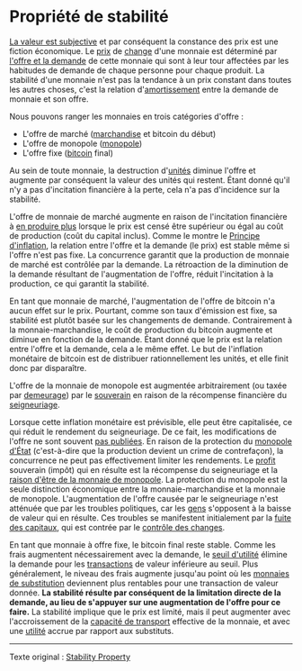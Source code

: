 Propriété de stabilité
======================

[La valeur est subjective](https://fr.wikipedia.org/wiki/Conception_subjective_de_la_valeur) et par conséquent la constance des prix est une fiction économique. Le [prix](ch101-glossary.md#prix) de [change](ch101-glossary.md#échange) d'une monnaie est déterminé par [l'offre et la demande](https://fr.wikipedia.org/wiki/Offre_et_demande) de cette monnaie qui sont à leur tour affectées par les habitudes de demande de chaque personne pour chaque produit. La stabilité d'une monnaie n'est pas la tendance à un prix constant dans toutes les autres choses, c'est la relation d'[amortissement](https://fr.wikipedia.org/wiki/Taux_d%27amortissement_(physique)) entre la demande de monnaie et son offre.

Nous pouvons ranger les monnaies en trois catégories d'offre :

* L'offre de marché ([marchandise](https://fr.wikipedia.org/wiki/Marchandise) et bitcoin du début)
* L'offre de monopole ([monopole](ch005-money-taxonomy.md))
* L'offre fixe ([bitcoin](https://fr.wikipedia.org/wiki/Bitcoin) final)

Au sein de toute monnaie, la destruction d'[unités](ch101-glossary.md#unité) diminue l'offre et augmente par conséquent la valeur des unités qui restent. Étant donné qu'il n'y a pas d'incitation financière à la perte, cela n'a pas d'incidence sur la stabilité.

L'offre de monnaie de marché augmente en raison de l'incitation financière à [en produire plus](https://fr.wikipedia.org/wiki/Mine_d%27or) lorsque le prix est censé être supérieur ou égal au coût de production (coût du capital inclus). Comme le montre le [Principe d'inflation](ch013-inflation-principle.md), la relation entre l'offre et la demande (le prix) est stable même si l'offre n'est pas fixe. La concurrence garantit que la production de monnaie de marché est contrôlée par la demande. La rétroaction de la diminution de la demande résultant de l'augmentation de l'offre, réduit l'incitation à la production, ce qui garantit la stabilité.

En tant que monnaie de marché, l'augmentation de l'offre de bitcoin n'a aucun effet sur le prix. Pourtant, comme son taux d'émission est fixe, sa stabilité est plutôt basée sur les changements de demande. Contrairement à la monnaie-marchandise, le coût de production du bitcoin augmente et diminue en fonction de la demande. Étant donné que le prix est la relation entre l'offre et la demande, cela a le même effet. Le but de l'inflation monétaire de bitcoin est de distribuer rationnellement les unités, et elle finit donc par disparaître.

L'offre de la monnaie de monopole est augmentée arbitrairement (ou taxée par [demeurage](https://fr.wikipedia.org/wiki/Demeurage_(finance))) par le [souverain](https://fr.wikipedia.org/wiki/Souverainet%C3%A9) en raison de la récompense financière du [seigneuriage](https://fr.wikipedia.org/wiki/Seigneuriage).

Lorsque cette inflation monétaire est prévisible, elle peut être capitalisée, ce qui réduit le rendement du seigneuriage. De ce fait, les modifications de l'offre ne sont souvent [pas publiées](https://www.reuters.com/article/us-venezuela-economy/crisis-hit-venezuela-halts-publication-of-another-major-indicator-idUSKBN16S1YF). En raison de la protection du [monopole d'État](https://fr.wikipedia.org/wiki/Monopole_public) (c'est-à-dire que la production devient un crime de contrefaçon), la concurrence ne peut pas effectivement limiter les rendements. Le [profit](ch101-glossary.md#profit) souverain (impôt) qui en résulte est la récompense du seigneuriage et la [raison d'être de la monnaie de monopole](ch017-reservation-principle.md). La protection du monopole est la seule distinction économique entre la monnaie-marchandise et la monnaie de monopole. L'augmentation de l'offre causée par le seigneuriage n'est atténuée que par les troubles politiques, car les [gens](ch101-glossary.md#personne) s'opposent à la baisse de valeur qui en résulte. Ces troubles se manifestent initialement par la [fuite des capitaux](https://fr.wikipedia.org/wiki/Fuite_des_capitaux), qui est contrée par le [contrôle des changes](https://fr.wikipedia.org/wiki/Contr%C3%B4le_des_changes).

En tant que monnaie à offre fixe, le bitcoin final reste stable. Comme les frais augmentent nécessairement avec la demande, le [seuil d'utilité](ch031-utility-threshold-property.md) élimine la demande pour les [transactions](ch101-glossary.md#transaction) de valeur inférieure au seuil. Plus généralement, le niveau des frais augmente jusqu'au point où les [monnaies de substitution](ch026-substitution-principle.md) deviennent plus rentables pour une transaction de valeur donnée. **La stabilité résulte par conséquent de la limitation directe de la demande, au lieu de s'appuyer sur une augmentation de l'offre pour ce faire.** La stabilité implique que le prix est limité, mais il peut augmenter avec l'accroissement de la [capacité de transport](ch018-scalability-principle.md) effective de la monnaie, et avec une [utilité](ch101-glossary.md#utilité) accrue par rapport aux substituts.

---

Texte original : [Stability Property](https://github.com/libbitcoin/libbitcoin-system/wiki/Stability-Property)